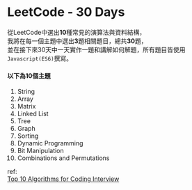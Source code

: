 # LeetCode - 30 Days
從LeetCode中選出**10**種常見的演算法與資料結構，  
我將在每一個主題中選出**3**題相關題目，總共**30**題，  
並在接下來30天中一天實作一題和講解如何解題，所有題目皆使用`Javascript(ES6)`撰寫。  

#### 以下為10個主題  
1. String  
2. Array  
3. Matrix  
4. Linked List  
5. Tree  
6. Graph  
7. Sorting  
8. Dynamic Programming  
9. Bit Manipulation  
10. Combinations and Permutations  


ref:  
[Top 10 Algorithms for Coding Interview](http://www.programcreek.com/2012/11/top-10-algorithms-for-coding-interview/)  
